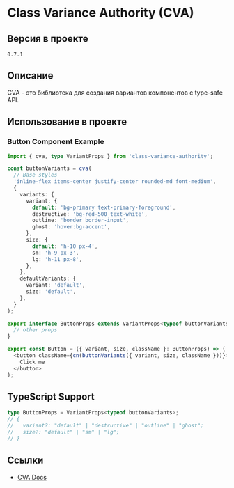 # Class Variance Authority (CVA)

## Версия в проекте
`0.7.1`

## Описание
CVA - это библиотека для создания вариантов компонентов с type-safe API.

## Использование в проекте

### Button Component Example
```typescript
import { cva, type VariantProps } from 'class-variance-authority';

const buttonVariants = cva(
  // Base styles
  'inline-flex items-center justify-center rounded-md font-medium',
  {
    variants: {
      variant: {
        default: 'bg-primary text-primary-foreground',
        destructive: 'bg-red-500 text-white',
        outline: 'border border-input',
        ghost: 'hover:bg-accent',
      },
      size: {
        default: 'h-10 px-4',
        sm: 'h-9 px-3',
        lg: 'h-11 px-8',
      },
    },
    defaultVariants: {
      variant: 'default',
      size: 'default',
    },
  }
);

export interface ButtonProps extends VariantProps<typeof buttonVariants> {
  // other props
}

export const Button = ({ variant, size, className }: ButtonProps) => (
  <button className={cn(buttonVariants({ variant, size, className }))}>
    Click me
  </button>
);
```

## TypeScript Support
```typescript
type ButtonProps = VariantProps<typeof buttonVariants>;
// {
//   variant?: "default" | "destructive" | "outline" | "ghost";
//   size?: "default" | "sm" | "lg";
// }
```

## Ссылки
- [CVA Docs](https://cva.style)
